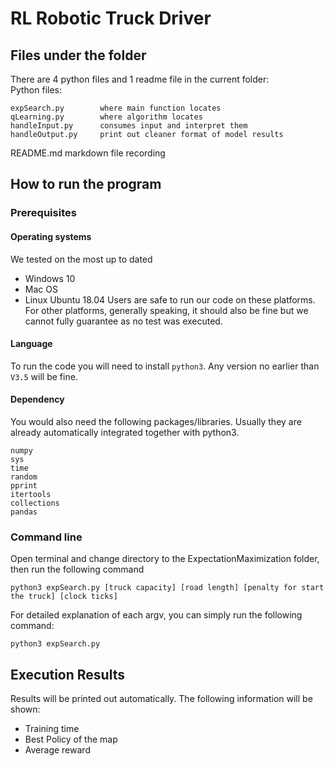 # RL Robotic Truck Driver
## Files under the folder
There are 4 python files and 1 readme file in the current folder:\
Python files:
```
expSearch.py		where main function locates
qLearning.py		where algorithm locates
handleInput.py		consumes input and interpret them
handleOutput.py		print out cleaner format of model results
```

README.md 			markdown file recording 

## How to run the program
### Prerequisites
#### Operating systems
We tested on the most up to dated
* Windows 10
* Mac OS
* Linux Ubuntu 18.04
Users are safe to run our code on these platforms. For other platforms, generally speaking, it should also be fine but we cannot fully guarantee as no test was executed.
#### Language
To run the code you will need to install `python3`. Any version no earlier than `V3.5` will be fine.

#### Dependency
You would also need the following packages/libraries. Usually they are already automatically integrated together with python3. 
```
numpy
sys
time
random
pprint
itertools
collections
pandas
```

### Command line
Open terminal and change directory to the ExpectationMaximization folder, then run the following command
```shell
python3 expSearch.py [truck capacity] [road length] [penalty for start the truck] [clock ticks]
```
For detailed explanation of each argv, you can simply run the following command:
```shell
python3 expSearch.py
``` 

## Execution Results
Results will be printed out automatically. The following information will be shown:
* Training time
* Best Policy of the map
* Average reward
